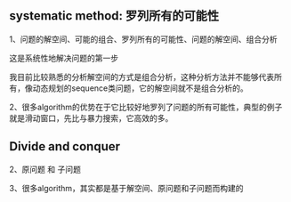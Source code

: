 ## systematic method: 罗列所有的可能性

1、问题的解空间、可能的组合、罗列所有的可能性、问题的解空间、组合分析

这是系统性地解决问题的第一步

我目前比较熟悉的分析解空间的方式是组合分析，这种分析方法并不能够代表所有，像动态规划的sequence类问题，它的解空间就不是组合分析的。

2、很多algorithm的优势在于它比较好地罗列了问题的所有可能性，典型的例子就是滑动窗口，先比与暴力搜索，它高效的多。

## Divide and conquer

2、原问题  和 子问题

3、很多algorithm，其实都是基于解空间、原问题和子问题而构建的